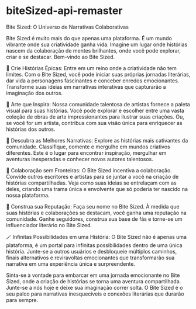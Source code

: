 # biteSized-api-remaster

Bite Sized: O Universo de Narrativas Colaborativas

Bite Sized é muito mais do que apenas uma plataforma. É um mundo vibrante onde sua criatividade ganha vida. Imagine um lugar onde histórias nascem da colaboração de mentes brilhantes, onde você pode explorar, criar e se destacar. Bem-vindo ao Bite Sized.

📖 Crie Histórias Épicas: Entre em um reino onde a criatividade não tem limites. Com o Bite Sized, você pode iniciar suas próprias jornadas literárias, dar vida a personagens fascinantes e conceber enredos emocionantes. Transforme suas ideias em narrativas interativas que capturarão a imaginação dos outros.

🎨 Arte que Inspira: Nossa comunidade talentosa de artistas fornece a paleta visual para suas histórias. Você pode explorar e escolher entre uma vasta coleção de obras de arte impressionantes para ilustrar suas criações. Ou, se você for um artista, contribua com sua visão única para enriquecer as histórias dos outros.

🌟 Descubra as Melhores Narrativas: Explore as histórias mais cativantes da comunidade. Classifique, comente e mergulhe em mundos criativos diferentes. Este é o lugar para encontrar inspiração, mergulhar em aventuras inesperadas e conhecer novos autores talentosos.

🤝 Colaboração sem Fronteiras: O Bite Sized incentiva a colaboração. Convide outros escritores e artistas para se juntar a você na criação de histórias compartilhadas. Veja como suas ideias se entrelaçam com as deles, criando uma trama única e envolvente que só poderia ter nascido na nossa plataforma.

👥 Construa sua Reputação: Faça seu nome no Bite Sized. À medida que suas histórias e colaborações se destacam, você ganha uma reputação na comunidade. Ganhe seguidores, construa sua base de fãs e torne-se um influenciador literário no Bite Sized.

🪄 Infinitas Possibilidades em uma História: O Bite Sized não é apenas uma plataforma, é um portal para infinitas possibilidades dentro de uma única história. Junte-se a outros usuários e desbloqueie múltiplos caminhos, finais alternativos e reviravoltas emocionantes que transformarão sua narrativa em uma experiência única e surpreendente.

Sinta-se à vontade para embarcar em uma jornada emocionante no Bite Sized, onde a criação de histórias se torna uma aventura compartilhada. Junte-se a nós hoje e deixe sua imaginação correr solta. O Bite Sized é o seu palco para narrativas inesquecíveis e conexões literárias que durarão para sempre.

